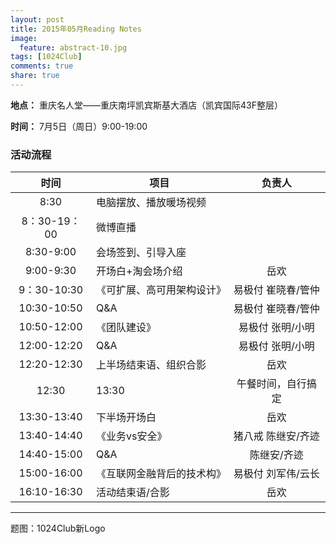 ```yaml
---
layout: post
title: 2015年05月Reading Notes
image:
  feature: abstract-10.jpg
tags: [1024Club]
comments: true
share: true
---
```


**地点：** 重庆名人堂——重庆南坪凯宾斯基大酒店（凯宾国际43F整层）

**时间：** 7月5日（周日）9:00-19:00

### 活动流程
 时间| 项目| 负责人
:-----:|---------|:--------------:
8:30  | 电脑摆放、播放暖场视频 
8：30-19：00  | 微博直播 
8:30-9:00|会场签到、引导入座
9:00-9:30|开场白+淘会场介绍|岳欢
9：30-10:30|《可扩展、高可用架构设计》|易极付 崔晓春/管仲
10:30-10:50|Q&A|易极付 崔晓春/管仲
10:50-12:00|《团队建设》|易极付 张明/小明
12:00-12:20|Q&A|易极付 张明/小明
12:20-12:30|上半场结束语、组织合影|岳欢
12:30|13:30|午餐时间，自行搞定
13:30-13:40|下半场开场白|岳欢
13:40-14:40|《业务vs安全》|猪八戒 陈继安/齐迹
14:40-15:00|Q&A|陈继安/齐迹
15:00-16:00|《互联网金融背后的技术构》|易极付 刘军伟/云长
16:10-16:30|活动结束语/合影|岳欢

---
题图：1024Club新Logo

